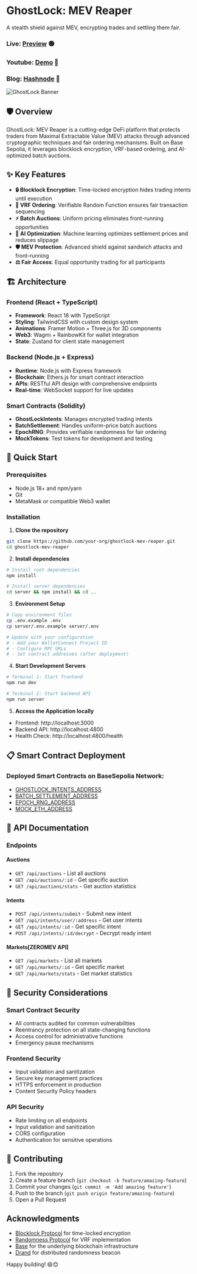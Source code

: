 # GhostLock: MEV Reaper

A stealth shield against MEV, encrypting trades and settling them fair.
### Live: [Preview](https://ghostlock.vercel.app/) 🟢
### Youtube: [Demo](https://youtu.be/plceuO9AG8c) 🎥
### Blog: [Hashnode](https://randomticks.hashnode.dev/ghostlock-mev-reaper) 📝

![GhostLock Banner](https://github.com/user-attachments/assets/8b445ad2-000e-404b-afeb-6e77991f677a)

## 🛡️ Overview

GhostLock: MEV Reaper is a cutting-edge DeFi platform that protects traders from Maximal Extractable Value (MEV) attacks through advanced cryptographic techniques and fair ordering mechanisms. Built on Base Sepolia, it leverages blocklock encryption, VRF-based ordering, and AI-optimized batch auctions.

## ✨ Key Features

- **🔒 Blocklock Encryption**: Time-locked encryption hides trading intents until execution
- **🎲 VRF Ordering**: Verifiable Random Function ensures fair transaction sequencing  
- **⚡ Batch Auctions**: Uniform pricing eliminates front-running opportunities
- **🤖 AI Optimization**: Machine learning optimizes settlement prices and reduces slippage
- **🛡️ MEV Protection**: Advanced shield against sandwich attacks and front-running
- **⚖️ Fair Access**: Equal opportunity trading for all participants

## 🏗️ Architecture

### Frontend (React + TypeScript)
- **Framework**: React 18 with TypeScript
- **Styling**: TailwindCSS with custom design system
- **Animations**: Framer Motion + Three.js for 3D components
- **Web3**: Wagmi + RainbowKit for wallet integration
- **State**: Zustand for client state management

### Backend (Node.js + Express)
- **Runtime**: Node.js with Express framework
- **Blockchain**: Ethers.js for smart contract interaction
- **APIs**: RESTful API design with comprehensive endpoints
- **Real-time**: WebSocket support for live updates

### Smart Contracts (Solidity)
- **GhostLockIntents**: Manages encrypted trading intents
- **BatchSettlement**: Handles uniform-price batch auctions
- **EpochRNG**: Provides verifiable randomness for fair ordering
- **MockTokens**: Test tokens for development and testing

## 🚀 Quick Start

### Prerequisites
- Node.js 18+ and npm/yarn
- Git
- MetaMask or compatible Web3 wallet

### Installation

1. **Clone the repository**
```bash
git clone https://github.com/your-org/ghostlock-mev-reaper.git
cd ghostlock-mev-reaper
```

2. **Install dependencies**
```bash
# Install root dependencies
npm install

# Install server dependencies
cd server && npm install && cd ..
```

3. **Environment Setup**
```bash
# Copy environment files
cp .env.example .env
cp server/.env.example server/.env

# Update with your configuration
# - Add your WalletConnect Project ID
# - Configure RPC URLs
# - Set contract addresses (after deployment)
```

4. **Start Development Servers**
```bash
# Terminal 1: Start frontend
npm run dev

# Terminal 2: Start backend API
npm run server
```

5. **Access the Application locally**
- Frontend: http://localhost:3000
- Backend API: http://localhost:4800
- Health Check: http://localhost:4800/health

## 📋 Smart Contract Deployment

### **Deployed Smart Contracts on BaseSepolia Network**:

- [GHOSTLOCK_INTENTS_ADDRESS](https://sepolia.basescan.org/address/0xB049f2a5E2aeEa5950675EA89d0DA79E5749fB5C)
- [BATCH_SETTLEMENT_ADDRESS](https://sepolia.basescan.org/address/0x8aF0Ec5b9a22d02acdC0fb3ad75831fef3208706) 
- [EPOCH_RNG_ADDRESS](https://sepolia.basescan.org/address/0xA785F4B588013C9761b6B2Dff025e058C42cb798) 
- [MOCK_ETH_ADDRESS](https://sepolia.basescan.org/address/0xE8901D9f2f262f4F09E30344aA8470eCEbc64CBD) 

## 📖 API Documentation

### Endpoints

#### Auctions
- `GET /api/auctions` - List all auctions
- `GET /api/auctions/:id` - Get specific auction
- `GET /api/auctions/stats` - Get auction statistics

#### Intents  
- `POST /api/intents/submit` - Submit new intent
- `GET /api/intents/user/:address` - Get user intents
- `GET /api/intents/:id` - Get specific intent
- `POST /api/intents/:id/decrypt` - Decrypt ready intent

#### Markets[ZEROMEV API]
- `GET /api/markets` - List all markets
- `GET /api/markets/:id` - Get specific market
- `GET /api/markets/stats` - Get market statistics
  

## 🔐 Security Considerations

### Smart Contract Security
- All contracts audited for common vulnerabilities
- Reentrancy protection on all state-changing functions
- Access control for administrative functions
- Emergency pause mechanisms

### Frontend Security
- Input validation and sanitization
- Secure key management practices
- HTTPS enforcement in production
- Content Security Policy headers

### API Security
- Rate limiting on all endpoints
- Input validation and sanitization
- CORS configuration
- Authentication for sensitive operations

## 🤝 Contributing

1. Fork the repository
2. Create a feature branch (`git checkout -b feature/amazing-feature`)
3. Commit your changes (`git commit -m 'Add amazing feature'`)
4. Push to the branch (`git push origin feature/amazing-feature`)
5. Open a Pull Request


<!--
## 🔗 Links

- **Documentation**: [docs.ghostlock.io](https://docs.ghostlock.io)
- **Website**: [ghostlock.io](https://ghostlock.io)
- **Twitter**: [@GhostLockDeFi](https://twitter.com/GhostLockDeFi)
- **Discord**: [Join our community](https://discord.gg/ghostlock)
-->

##  Acknowledgments

- [Blocklock Protocol](https://github.com/randa-mu/blocklock-solidity) for time-locked encryption
- [Randomness Protocol](https://github.com/randa-mu/randomness-solidity) for VRF implementation
- [Base](https://base.org) for the underlying blockchain infrastructure
- [Drand](https://drand.love) for distributed randomness beacon

Happy building! 😄😊
